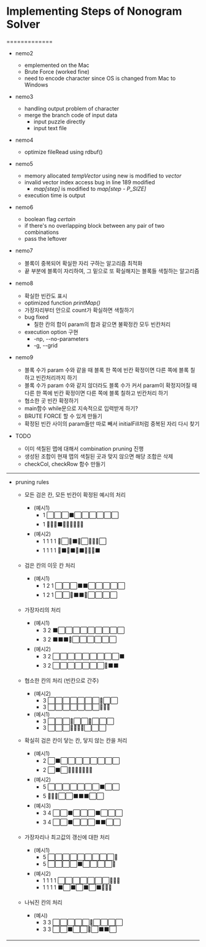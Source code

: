 # Implementing Steps of Nonogram Solver
=============
* nemo2
  - emplemented on the Mac
  - Brute Force (worked fine)
  - need to encode character since OS is changed from Mac to Windows

* nemo3
  - handling output problem of character
  - merge the branch code of input data
    + input puzzle directly
    + input text file

* nemo4
  - optimize fileRead using rdbuf()

* nemo5
  - memory allocated *tempVector* using new is modified to *vector<int>*
  - invalid vector index access bug in line 189 modified
    + *map[step]* is modified to *map[step - P_SIZE]*
  - execution time is output

* nemo6
  - boolean flag *certain*
  - if there's no overlapping block between any pair of two combinations
  - pass the leftover

* nemo7
  - 블록이 중복되어 확실한 자리 구하는 알고리즘 최적화
  - 끝 부분에 블록이 자리하여, 그 밑으로 또 확실해지는 블록들 색칠하는 알고리즘

* nemo8
  - 확실한 빈칸도 표시
  - optimized function *printMap()*
  - 가장자리부터 안으로 count가 확실하면 색칠하기
  - bug fixed
    - 칠한 칸의 합이 param의 합과 같으면 불확정칸 모두 빈칸처리
  - execution option 구현
    - -np, --no-parameters
    - -g, --grid

* nemo9
  - 블록 수가 param 수와 같을 때 블록 한 쪽에 빈칸 확정이면 다른 쪽에 블록 칠하고 빈칸처리까지 하기
  - 블록 수가 param 수와 같지 않더라도 블록 수가 커서 param이 확정지어질 때 다른 한 쪽에 빈칸 확정이면 다른 쪽에 블록 칠하고 빈칸처리 하기
  - 협소한 곳 빈칸 확정하기
  - main함수 while문으로 지속적으로 입력받게 하기?
  - BRUTE FORCE 할 수 있게 만들기
  - 확정된 빈칸 사이의 param들만 따로 빼서 initialFill처럼 중복된 자리 다시 찾기

* TODO  
  - 이미 색칠된 맵에 대해서 combination pruning 진행
  + 생성된 조합이 현재 맵의 색칠된 곳과 맞지 않으면 해당 조합은 삭제
  - checkCol, checkRow 함수 만들기
---------------------------------------
* pruning rules
  + 모든 검은 칸, 모든 빈칸이 확정된 예시의 처리
    - (예시1)
      - 1 ⬜⬜⬜⬛⬜⬜⬜⬜⬜⬜
      - 1 🔀🔀🔀⬛🔀🔀🔀🔀🔀🔀
    - (예시2)
      - 1 1 1 1 🔀⬜🔀⬛🔀⬜🔀🔀🔀⬜
      - 1 1 1 1 🔀⬛🔀⬛🔀⬛🔀🔀🔀⬛

  + 검은 칸의 이웃 칸 처리
    - (예시1)
      - 1 2 1 ⬜⬜⬜⬛⬛⬜⬜⬜⬜⬜
      - 1 2 1 ⬜⬜🔀⬛⬛🔀⬜⬜⬜⬜

  + 가장자리의 처리
    - (예시1)
      - 3 2 ⬛⬜⬜⬜⬜⬜⬜⬜⬜⬜
      - 3 2 ⬛⬛⬛🔀⬜⬜⬜⬜⬜⬜
    - (예시2)
      - 3 2 ⬜⬜⬜⬜⬜⬜⬜⬜⬜⬛
      - 3 2 ⬜⬜⬜⬜⬜⬜⬜🔀⬛⬛

  + 협소한 칸의 처리 (빈칸으로 간주)
    - (예시2)
      - 3 ⬜⬜⬜⬜⬜⬜⬜🔀⬜⬜
      - 3 ⬜⬜⬜⬜⬜⬜⬜🔀🔀🔀
    - (예시1)
      - 3 ⬜⬜⬜🔀⬜⬜🔀⬜⬜⬜
      - 3 ⬜⬜⬜🔀🔀🔀🔀⬜⬜⬜

  + 확실히 검은 칸이 닿는 칸, 닿지 않는 칸을 처리
    - (예시1)
      - 2 ⬜⬛⬜⬜⬜⬜⬜⬜⬜⬜
      - 2 ⬜⬛⬜🔀🔀🔀🔀🔀🔀🔀
    - (예시2)
      - 5 ⬜⬜⬜⬜⬜⬜⬜⬛⬜⬜
      - 5 🔀🔀🔀⬜⬜⬛⬛⬛⬜⬜
    - (예시3)
      - 3 4 ⬜⬜⬛⬜⬜⬜⬛⬜⬜⬜
      - 3 4 ⬜⬜⬛⬜⬜⬜⬛⬛⬜⬜

  + 가장자리나 최고값의 갱신에 대한 처리
    - (예시1)
      - 5 ⬜⬜⬜⬜⬜⬜⬜⬜⬜🔀
      - 5 ⬜⬜⬜⬜⬛⬜⬜⬜⬜🔀
    - (예시2)
      - 1 1 1 1 ⬜⬜⬜⬜⬜⬜⬜🔀🔀🔀
      - 1 1 1 1 ⬛⬜⬛⬜⬛⬜⬛🔀🔀🔀

  + 나눠진 칸의 처리
    - (예시)
      - 3 3 ⬜⬜⬜⬜⬜🔀⬜⬜⬜⬜
      - 3 3 ⬜⬜⬛⬜⬜🔀⬜⬛⬛⬜

---------------------------------------
<!--
  - 칠하면 안됨
      5  ⬜⬜⬜⬜⬜⬜⬜⬜⬜⬜
      5  🔀🔀🔀⬜⬜⬜⬜⬜⬜⬜
      5  ⬜⬜⬛⬜⬜⬜⬜⬜⬜⬜
      5  🔀🔀⬛🔀⬜⬜⬜⬜⬜⬜

  - 칠합시다
      5  ⬛⬜⬜⬜⬜⬜⬜⬜⬜⬜
      5  ⬛⬛⬜⬜⬜⬜⬜⬜⬜⬜
    5 2  ⬛⬜⬜⬜⬛🔀⬛⬜⬜⬜
      5  🔀🔀🔀⬛⬜⬜⬜⬜⬜⬜
      5  🔀🔀🔀⬛⬛⬜⬜⬜⬜⬜
    2 5  🔀⬛⬛🔀⬛⬛⬜⬜⬜⬜


* mergeStart, mergeEnd, nextBlockCnt
  - don't need *mergeEnd* anymore

         ⬜⬜⬜⬜⬜⬛⬜⬜⬛⬛⬛⬜⬜⬛⬛⬛⬜⬜⬜⬜⬜⬜⬜

         ⬜⬜⬜⬜⬜⬛ ⬜ ⬜ ⬛⬛ ⬛ ⬜ ⬜ ⬛ ⬛ ⬛ ⬜ ⬜⬜⬜⬜⬜⬜
         0 1 2 3 4 5  6  7 8 9 10 11 12 13 14 15 16
mgStart               s  s 8 8  8 -1 -1 13 13 13 -1
nxtBCnt               0  0 1 2  3  3  3  3  3  3  3


mgEnd              s -1 -1 8 9 10 10 10 13 14 15 15

        ⬜⬜⬛⬛⬛⬛⬜ ⬜⬛⬛ ⬛ ⬜ ⬜ ⬛ ⬛ ⬛ ⬜⬜⬜⬜⬜⬜⬜
        0 1 2 3 4 5 6 7 8 9 10 11 12 13 14 15 16        
mgStart             s s 8 8  8 -1 -1 13 13 13 -1
nxtBCnt             0 0 1 2  3  3  3  3  3  3  3

mgEnd       1 2 3 4 4 4 8 9 10 10 10 13 14 15 15

* bug of rules3
  - 0부터 가면서 블록들 셈,

* rules3를 없앤다?
  - 기존의 rules는 현재의 블록들과 param을 match시켜서 맞으면 각 블록에 대해 마감처리만 해준다
  - param들 중에
    블록들 세서 가장 많은게 param들 중 max와 비교 같으면 마감처리?
  - rules3는 보류

  1 2 1 ⬜⬜⬜⬛⬛⬜⬜⬜⬜⬜
  1 2 1 ⬜⬜🔀⬛⬛🔀⬜⬜⬜⬜

  1 4 5 1 ⬜⬜⬜⬜⬛⬛⬛⬛⬜⬜⬜⬜⬛⬛⬛⬛⬜⬜⬜⬜
  1 4 5 1 ⬜⬜⬜🔀⬛⬛⬛⬛🔀⬜⬜⬜⬛⬛⬛⬛⬜⬜⬜⬜

  1 4 5 1 ⬜⬜⬜⬜⬛⬛⬛⬛⬜⬜⬜⬜⬛⬛⬛⬜⬜⬜⬜⬜
  max 블록부터 param이랑 비교
  <position, blockCount>
  <4, 4>
  <12, 3>
  순으로

  param은 5, 4, 1, 1순으로 비교 (같으면 앞에서부터)

  <4, 4> == param 5
  position (4) 앞에 param의 순서로 5의 앞에 있는 1, 4가 올 수 있는지 확인
    (즉, 블록이 param 5라면 param 순서로 5 앞에 있는 1, 4가 해당 블록 앞에 올 수 있어야 한다)
  position이 4니까 1, 4가 올 수 없다

  param의 다음 순서로 넘어감 4
  if(blockCount > param)이면 break;

  position 4 앞에 1이 올 수 있다
  있다면 블록 수 세서 일치하면 앞뒤 마감 처리!

  if( max(blockCount) > descending order 두번째 param )
    해당 block은 max param이 확실하므로
    왼쪽으로 이동, 오른쪽으로 이동 하는 처리
  - 이것도 문제인게 블록이 또 나오면 merge할지 말지, param을 보면서 판단해야 하는데
  - 확정빈칸이 나온다고 해도  


  1 2 11 8 ⬜⬜⬜⬜⬜🔀⬛⬜⬛⬛⬛⬛⬛⬛⬛⬛⬜⬜🔀⬛⬛⬜⬛⬛⬛⬛⬛⬜⬜⬜


  1 2 11 8 ⬜⬜⬜⬜⬜⬜⬛⬜⬛⬛⬛⬛⬛⬛⬛⬛⬜⬜🔀⬛⬛⬜⬛⬛⬛⬛⬛⬜⬜⬜

  1 2 8 5 ⬜⬜⬜⬜⬜⬜🔀⬜⬜⬜⬜⬜⬜⬜⬜⬜⬜🔀⬜⬜⬜⬜⬜⬜⬜
  1 2 8 5 ⬜⬜⬜⬜⬜⬜🔀⬜⬜⬜⬜⬜⬜⬜⬜⬜⬜🔀⬜⬜⬜⬜⬜⬜⬜
  1 2 8 5 ⬜⬛⬜⬜⬜⬜🔀⬜⬜⬜⬜⬜⬜⬜⬜⬜⬜🔀⬜⬜⬜⬜⬜⬜⬜ -->
